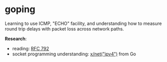 # goping

Learning to use ICMP, "ECHO" facility, and understanding how to measure round trip delays with packet loss across network paths.

**Research**: 
- reading: [RFC 792](https://datatracker.ietf.org/doc/html/rfc792)
- socket programming understanding: [x/net("ipv4")](https://pkg.go.dev/golang.org/x/net/ipv4) from Go
